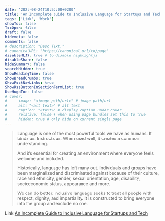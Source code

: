 ```yaml
---
date: '2021-08-24T10:57:00+0200'
title: 'An Incomplete Guide to Inclusive Language for Startups and Tech'
tags: ['Link', 'Work']
showToc: false
TocOpen: false
draft: false
hidemeta: false
comments: false
# description: "Desc Text."
# canonicalURL: "https://canonical.url/to/page"
disableHLJS: true # to disable highlightjs
disableShare: false
hideSummary: false
searchHidden: true
ShowReadingTime: false
ShowBreadCrumbs: true
ShowPostNavLinks: true
ShowRssButtonInSectionTermList: true
UseHugoToc: false
# cover:
#     image: "<image path/url>" # image path/url
#     alt: "<alt text>" # alt text
#     caption: "<text>" # display caption under cover
#     relative: false # when using page bundles set this to true
#     hidden: true # only hide on current single page
---
```


> Language is one of the most powerful tools we have as humans. It binds us. Instructs us. When used well, it creates a common understanding.
>
> And it’s essential for creating an environment where everyone feels welcome and included.
>
> Historically, language has left many out. Individuals and groups have been marginalized and discriminated against because of their culture, race and ethnicity, gender, sexual orientation, age, disability, socioeconomic status, appearance and more.
>
> We can do better. Inclusive language seeks to treat all people with respect, dignity, and impartiality. It is constructed to bring everyone into the group and exclude no one.

Link [An Incomplete Guide to Inclusive Language for Startups and Tech](https://buffer.com/resources/inclusive-language-tech/)
